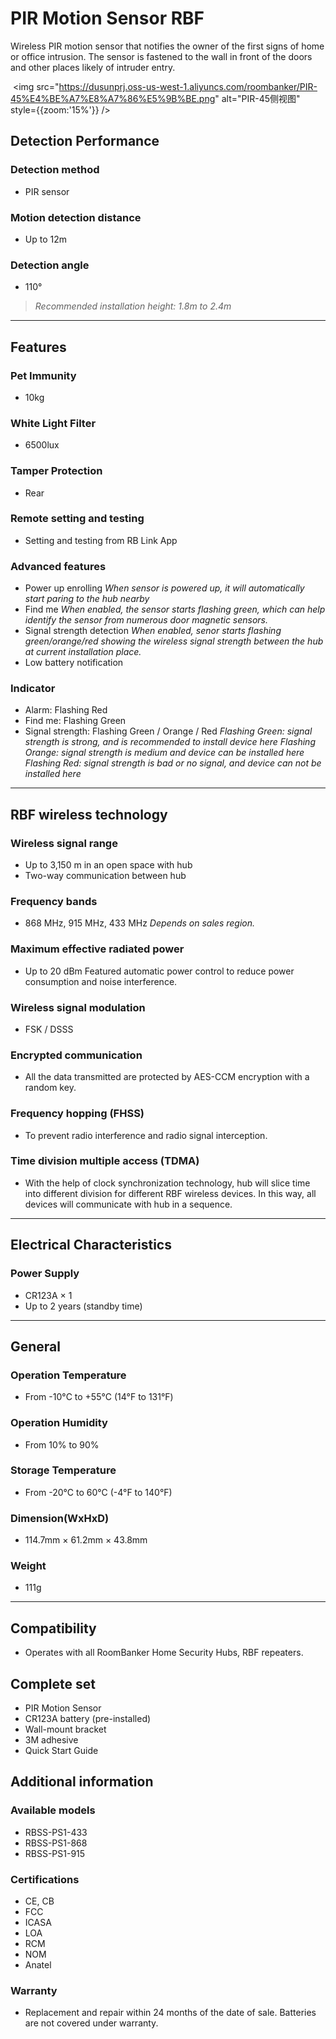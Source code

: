 ﻿# PIR Motion Sensor RBF

Wireless PIR motion sensor that notifies the owner of the first signs of home or office intrusion. The sensor is fastened to the wall in front of the doors and other places likely of intruder entry.

​    <img src="https://dusunprj.oss-us-west-1.aliyuncs.com/roombanker/PIR-45%E4%BE%A7%E8%A7%86%E5%9B%BE.png" alt="PIR-45侧视图" style={{zoom:'15%'}} />


## Detection Performance

### Detection method

* PIR sensor

### Motion detection distance

* Up to 12m

### Detection angle

* 110°

> *Recommended installation height: 1.8m to 2.4m*

------

## Features

### Pet Immunity

* 10kg

### White Light Filter

* 6500lux

### Tamper Protection

* Rear

### Remote setting and testing

* Setting and testing from RB Link App

### Advanced features

* Power up enrolling
  *When sensor is powered up, it will automatically start paring to the hub nearby*
* Find me
  *When enabled, the sensor starts flashing green, which can help identify the sensor from numerous door magnetic sensors.*
* Signal strength detection
  *When enabled, senor starts flashing green/orange/red showing the wireless signal strength between the hub at current installation place.* 
* Low battery notification

### Indicator

* Alarm: Flashing Red
* Find me: Flashing Green
* Signal strength: Flashing Green / Orange / Red
  *Flashing Green: signal strength is strong, and is recommended to install device here*
  *Flashing Orange: signal strength is medium and device can be installed here*
  *Flashing Red: signal strength is bad or no signal, and device can not be installed here*

------

## RBF wireless technology

### Wireless signal range

* Up to 3,150 m in an open space with hub
* Two-way communication between hub

### Frequency bands

* 868 MHz, 915 MHz, 433 MHz
  *Depends on sales region.*

### Maximum effective radiated power

* Up to 20 dBm
  Featured automatic power control to reduce power consumption and noise interference.

### Wireless signal modulation

* FSK / DSSS

### Encrypted communication

* All the data transmitted are protected by AES-CCM encryption with a random key.

### Frequency hopping (FHSS)

* To prevent radio interference and radio signal interception.

### Time division multiple access (TDMA)

* With the help of clock synchronization technology, hub will slice time into different division for different RBF wireless devices. In this way, all devices will communicate with hub in a sequence.

------

## Electrical Characteristics

### Power Supply

* CR123A × 1
* Up to 2 years (standby time)

------

## General

### Operation Temperature

* From -10°С to +55°С (14°F to 131°F)

### Operation Humidity

* From 10% to 90%

### Storage Temperature

* From -20°C to 60°C (-4°F to 140°F)

### Dimension(WxHxD)

* 114.7mm × 61.2mm × 43.8mm

### Weight

* 111g

------

## Compatibility

* Operates with all RoomBanker Home Security Hubs,  RBF repeaters.


## Complete set

* PIR Motion Sensor
* CR123A battery (pre-installed)
* Wall-mount bracket
* 3M adhesive
* Quick Start Guide

## Additional information

### Available models

* RBSS-PS1-433
* RBSS-PS1-868
* RBSS-PS1-915

### Certifications

* CE, CB
* FCC
* ICASA
* LOA
* RCM
* NOM
* Anatel

### Warranty

* Replacement and repair within 24 months of the date of sale. Batteries are not covered under warranty.
